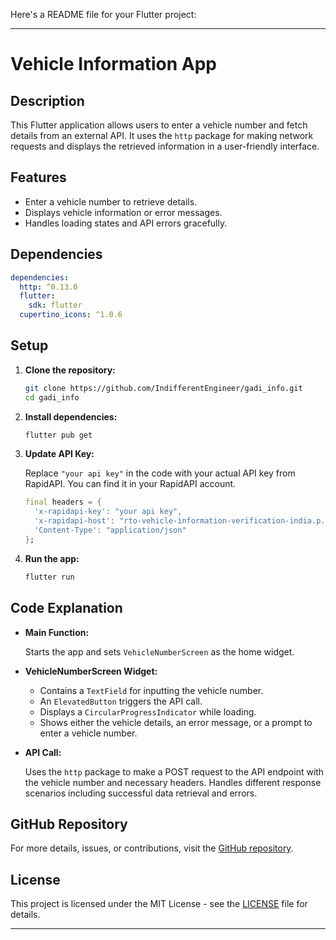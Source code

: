 Here's a README file for your Flutter project:

---

# Vehicle Information App

## Description

This Flutter application allows users to enter a vehicle number and fetch details from an external API. It uses the `http` package for making network requests and displays the retrieved information in a user-friendly interface.

## Features

- Enter a vehicle number to retrieve details.
- Displays vehicle information or error messages.
- Handles loading states and API errors gracefully.

## Dependencies

```yaml
dependencies:
  http: ^0.13.0
  flutter:
    sdk: flutter
  cupertino_icons: ^1.0.6
```

## Setup

1. **Clone the repository:**

   ```bash
   git clone https://github.com/IndifferentEngineer/gadi_info.git
   cd gadi_info
   ```

2. **Install dependencies:**

   ```bash
   flutter pub get
   ```

3. **Update API Key:**

   Replace `"your api key"` in the code with your actual API key from RapidAPI. You can find it in your RapidAPI account.

   ```dart
   final headers = {
     'x-rapidapi-key': "your api key",
     'x-rapidapi-host': "rto-vehicle-information-verification-india.p.rapidapi.com",
     'Content-Type': "application/json"
   };
   ```

4. **Run the app:**

   ```bash
   flutter run
   ```

## Code Explanation

- **Main Function:**

  Starts the app and sets `VehicleNumberScreen` as the home widget.

- **VehicleNumberScreen Widget:**

  - Contains a `TextField` for inputting the vehicle number.
  - An `ElevatedButton` triggers the API call.
  - Displays a `CircularProgressIndicator` while loading.
  - Shows either the vehicle details, an error message, or a prompt to enter a vehicle number.

- **API Call:**

  Uses the `http` package to make a POST request to the API endpoint with the vehicle number and necessary headers. Handles different response scenarios including successful data retrieval and errors.

## GitHub Repository

For more details, issues, or contributions, visit the [GitHub repository](https://github.com/IndifferentEngineer/gadi_info).

## License

This project is licensed under the MIT License - see the [LICENSE](LICENSE) file for details.

---
